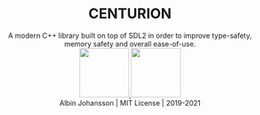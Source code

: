<h1 style="text-align: center;">CENTURION</h1>

<center>
  A modern C++ library built on top of SDL2 in order to improve type-safety, memory safety and
  overall ease-of-use.

  <div style="position: relative; overflow: hidden; width: 100%; float: left;">
    <a href="https://github.com/albin-johansson/centurion">
      <img src="https://github.githubassets.com/images/modules/logos_page/GitHub-Mark.png"
           width="100px"/>
    </a>
    <a href="https://centurion.readthedocs.io/en/stable/">
      <img src="https://read-the-docs-guidelines.readthedocs-hosted.com/_images/logo-dark.png"
           width="100px"/>
    </a>
  </div>
  
  
  Albin Johansson | MIT License | 2019-2021
</center>
